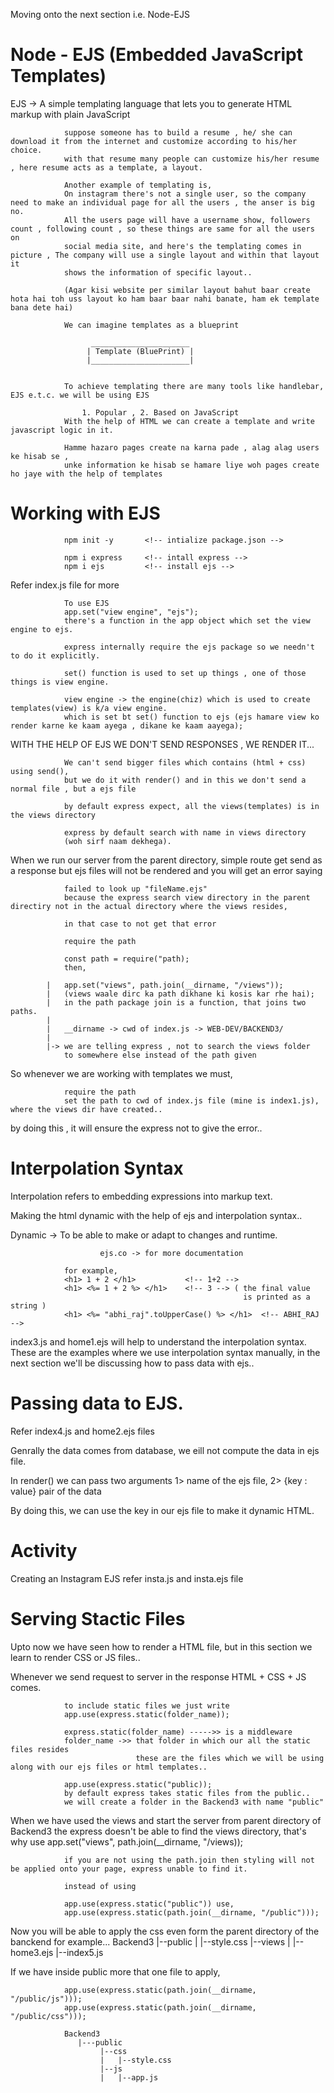 Moving onto the next section i.e. Node-EJS

# Node - EJS (Embedded JavaScript Templates)
EJS -> A simple templating language that lets you to generate HTML markup with plain JavaScript

                suppose someone has to build a resume , he/ she can download it from the internet and customize according to his/her choice.
                with that resume many people can customize his/her resume , here resume acts as a template, a layout.

                Another example of templating is,
                On instagram there's not a single user, so the company need to make an individual page for all the users , the anser is big no.
                All the users page will have a username show, followers count , following count , so these things are same for all the users on 
                social media site, and here's the templating comes in picture , The company will use a single layout and within that layout it
                shows the information of specific layout..

                (Agar kisi website per similar layout bahut baar create hota hai toh uss layout ko ham baar baar nahi banate, ham ek template bana dete hai)

                We can imagine templates as a blueprint
                             
                      ______________________
                     | Template (BluePrint) |
                     |______________________|

                
                To achieve templating there are many tools like handlebar, EJS e.t.c. we will be using EJS 

                    1. Popular , 2. Based on JavaScript
                With the help of HTML we can create a template and write javascript logic in it.

                Hamme hazaro pages create na karna pade , alag alag users ke hisab se , 
                unke information ke hisab se hamare liye woh pages create ho jaye with the help of templates

# Working with EJS
 
                npm init -y       <!-- intialize package.json -->
                
                npm i express     <!-- intall express -->
                npm i ejs         <!-- install ejs -->


Refer index.js file for more
 
                To use EJS
                app.set("view engine", "ejs");   
                there's a function in the app object which set the view engine to ejs.

                express internally require the ejs package so we needn't to do it explicitly.

                set() function is used to set up things , one of those things is view engine.
                
                view engine -> the engine(chiz) which is used to create templates(view) is k/a view engine.
                which is set bt set() function to ejs (ejs hamare view ko render karne ke kaam ayega , dikane ke kaam aayega);

WITH THE HELP OF EJS WE DON'T SEND RESPONSES , WE RENDER IT...

                We can't send bigger files which contains (html + css) using send(),
                but we do it with render() and in this we don't send a normal file , but a ejs file

                by default express expect, all the views(templates) is in the views directory

                express by default search with name in views directory
                (woh sirf naam dekhega).

When we run our server from the parent directory, simple route get send as a response but ejs files will not be rendered and you will get an error saying 
                
                failed to look up "fileName.ejs"
                because the express search view directory in the parent directiry not in the actual directory where the views resides,

                in that case to not get that error

                require the path

                const path = require("path);
                then,

            |   app.set("views", path.join(__dirname, "/views"));
            |   (views waale dirc ka path dikhane ki kosis kar rhe hai);
            |   in the path package join is a function, that joins two paths.
            |
            |   __dirname -> cwd of index.js -> WEB-DEV/BACKEND3/
            |
            |-> we are telling express , not to search the views folder 
                to somewhere else instead of the path given


So whenever we are working with templates we must,

                require the path 
                set the path to cwd of index.js file (mine is index1.js), where the views dir have created.. 

by doing this , it will ensure the express not to give the error..

# Interpolation Syntax
Interpolation refers to embedding expressions into markup text.

Making the html dynamic with the help of ejs and interpolation syntax..

Dynamic -> To be able to make or adapt to changes and runtime.

                        ejs.co -> for more documentation

                for example,
                <h1> 1 + 2 </h1>           <!-- 1+2 -->
                <h1> <%= 1 + 2 %> </h1>    <!-- 3 --> ( the final value 
                                                        is printed as a string )
                <h1> <%= "abhi_raj".toUpperCase() %> </h1>  <!-- ABHI_RAJ -->


index3.js and home1.ejs will help to understand the interpolation syntax.
These are the examples where we use interpolation syntax manually,
in the next section we'll be discussing how to pass data with ejs..

# Passing data to EJS.
Refer index4.js and home2.ejs files

Genrally the data comes from database, we eill not compute the data in ejs file.

In render() we can pass two arguments
                1> name of the ejs file,
                2> {key : value} pair of the data

By doing this, we can use the key in our ejs file to make it dynamic HTML.

# Activity 
Creating an Instagram EJS
refer insta.js and insta.ejs file


# Serving Stactic Files
Upto now we have seen how to render a HTML file, but in this section we learn to render CSS or JS files..

Whenever we send request to server in the response HTML + CSS + JS comes.

                to include static files we just write 
                app.use(express.static(folder_name));

                express.static(folder_name) ----->> is a middleware
                folder_name ->> that folder in which our all the static files resides
                                these are the files which we will be using along with our ejs files or html templates..

                app.use(express.static("public));
                by default express takes static files from the public..
                we will create a folder in the Backend3 with name "public"

When we have used the views and start the server from parent directory of Backend3
the express doesn't be able to find the views directory,
that's why use 
                app.set("views", path.join(__dirname, "/views));

                if you are not using the path.join then styling will not be applied onto your page, express unable to find it.

                instead of using 

                app.use(express.static("public")) use,
                app.use(express.static(path.join(__dirname, "/public")));

Now you will be able to apply the css even form the parent directory of the banckend 
                for example...
                Backend3
                   |--public
                   |    |--style.css
                   |--views
                   |    |--home3.ejs
                   |--index5.js


If we have inside public more that one file to apply,

                app.use(express.static(path.join(__dirname, "/public/js")));
                app.use(express.static(path.join(__dirname, "/public/css")));

                Backend3
                   |---public
                        |--css
                        |   |--style.css
                        |--js
                        |   |--app.js